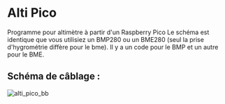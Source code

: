 # Alti Pico

Programme pour altimètre à partir d'un Raspberry Pico
Le schéma est identique que vous utilisiez un BMP280 ou un BME280 (seul la prise d'hygrométrie diffère pour le bme).
Il y a un code pour le BMP et un autre pour le BME.

## Schéma de câblage :

![alti_pico_bb](https://github.com/ProfMarguerat/Alti-Pico/assets/171016883/e41e84d7-90ad-4757-94a7-2bae566485ba)
